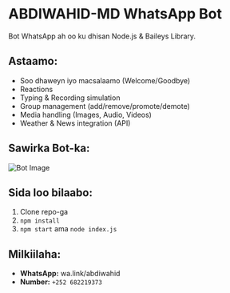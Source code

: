 
# ABDIWAHID-MD WhatsApp Bot

Bot WhatsApp ah oo ku dhisan Node.js & Baileys Library.

## Astaamo:
- Soo dhaweyn iyo macsalaamo (Welcome/Goodbye)
- Reactions
- Typing & Recording simulation
- Group management (add/remove/promote/demote)
- Media handling (Images, Audio, Videos)
- Weather & News integration (API)

## Sawirka Bot-ka:
![Bot Image](./https://files.catbox.moe/pv5306.jpg)

## Sida loo bilaabo:
1. Clone repo-ga
2. `npm install`
3. `npm start` ama `node index.js`

## Milkiilaha:
- **WhatsApp:** wa.link/abdiwahid
- **Number:** `+252 682219373`
